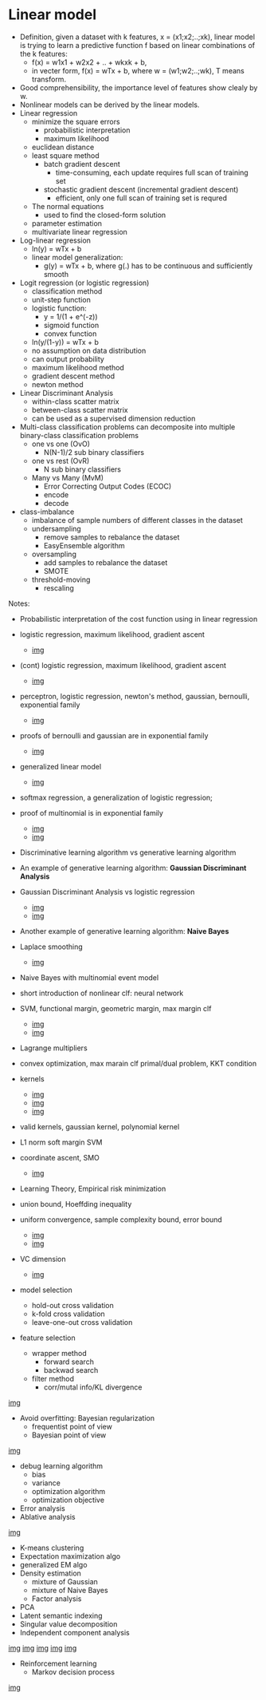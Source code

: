 # Linear model
- Definition, given a dataset with k features, x = (x1;x2;..;xk), linear model is trying to learn a predictive function f based on linear combinations of the k features:
    + f(x) = w1x1 + w2x2 + .. + wkxk + b,
    + in vecter form, f(x) = wTx + b, where w = (w1;w2;..;wk), T means transform.
- Good comprehensibility, the importance level of features show clealy by w.
- Nonlinear models can be derived by the linear models.
- Linear regression
    + minimize the square errors
        * probabilistic interpretation
        * maximum likelihood
    + euclidean distance
    + least square method
        * batch gradient descent
            - time-consuming, each update requires full scan of training set
        * stochastic gradient descent (incremental gradient descent)
            - efficient, only one full scan of training set is requred
    + The normal equations
        * used to find the closed-form solution
    + parameter estimation
    + multivariate linear regression
- Log-linear regression
    + ln(y) = wTx + b
    + linear model generalization:
        * g(y) = wTx + b, where g(.) has to be continuous and sufficiently smooth
- Logit regression (or logistic regression)
    + classification method
    + unit-step function
    + logistic function:
        * y = 1/(1 + e^(-z))
        * sigmoid function
        * convex function
    + ln(y/(1-y)) = wTx + b
    + no assumption on data distribution
    + can output probability
    + maximum likelihood method
    + gradient descent method
    + newton method
- Linear Discriminant Analysis
    + within-class scatter matrix
    + between-class scatter matrix
    + can be used as a supervised dimension reduction
- Multi-class classification problems can decomposite into multiple binary-class classification problems
    + one vs one (OvO)
        * N(N-1)/2 sub binary classifiers
    + one vs rest (OvR)
        * N sub binary classifiers
    + Many vs Many (MvM)
        * Error Correcting Output Codes (ECOC)
        * encode
        * decode
- class-imbalance
    + imbalance of sample numbers of different classes in the dataset
    + undersampling
        * remove samples to rebalance the dataset
        * EasyEnsemble algorithm
    + oversampling
        * add samples to rebalance the dataset
        * SMOTE
    + threshold-moving
        * rescaling

Notes:

- Probabilistic interpretation of the cost function using in linear regression
- logistic regression, maximum likelihood, gradient ascent
    + [img](./pics/notes_LR.jpg)

- (cont) logistic regression, maximum likelihood, gradient ascent
    + [img](./pics/notes_LR2.jpg)

- perceptron, logistic regression, newton's method, gaussian, bernoulli, exponential family
    + [img](./pics/notes_LR3.jpg)

- proofs of bernoulli and gaussian are in exponential family
    + [img](./pics/notes_LR4.jpg)

- generalized linear model
    + [img](./pics/notes_LR5.jpg)

- softmax regression, a generalization of logistic regression;
- proof of multinomial is in exponential family
    + [img](./pics/notes_LR6.jpg)
    + [img](./pics/notes_LR7.jpg)

- Discriminative learning algorithm vs generative learning algorithm
- An example of generative learning algorithm: **Gaussian Discriminant Analysis**
- Gaussian Discriminant Analysis vs logistic regression
    + [img](./pics/notes_LR8.jpg)
    + [img](./pics/notes_LR9.jpg)

- Another example of generative learning algorithm: **Naive Bayes**
- Laplace smoothing
    + [img](pics/notes_LR10.jpg)

- Naive Bayes with multinomial event model
- short introduction of nonlinear clf: neural network
- SVM, functional margin, geometric margin, max margin clf
    + [img](pics/notes_LR11.jpg)
    + [img](pics/notes_LR12.jpg)

- Lagrange multipliers
- convex optimization, max marain clf primal/dual problem, KKT condition
- kernels
    + [img](pics/notes_LR13.jpg)
    + [img](pics/notes_LR14.jpg)
    + [img](pics/notes_LR15.jpg)

- valid kernels, gaussian kernel, polynomial kernel
- L1 norm soft margin SVM
- coordinate ascent, SMO
    + [img](pics/notes_LR16.jpg)

- Learning Theory, Empirical risk minimization
- union bound, Hoeffding inequality
- uniform convergence, sample complexity bound, error bound
    + [img](pics/notes_LR17.jpg)
    + [img](pics/notes_LR18.jpg)

- VC dimension
    + [img](pics/notes_LR19.jpg)

- model selection
    + hold-out cross validation
    + k-fold cross validation
    + leave-one-out cross validation
- feature selection
    + wrapper method
        * forward search
        * backwad search
    + filter method
        * corr/mutal info/KL divergence

[img](pics/notes_LR20.jpg)

- Avoid overfitting: Bayesian regularization
    + frequentist point of view
    + Bayesian point of view

[img](pics/notes_LR21.jpg)

- debug learning algorithm
    + bias
    + variance
    + optimization algorithm
    + optimization objective
- Error analysis
- Ablative analysis

[img](pics/notes_LR22.jpg)

- K-means clustering
- Expectation maximization algo
- generalized EM algo
- Density estimation
    + mixture of Gaussian
    + mixture of Naive Bayes
    + Factor analysis
- PCA
- Latent semantic indexing
- Singular value decomposition
- Independent component analysis

[img](pics/notes_LR23.jpg)
[img](pics/notes_LR24.jpg)
[img](pics/notes_LR25.jpg)
[img](pics/notes_LR26.jpg)
[img](pics/notes_LR27.jpg)

- Reinforcement learning
    + Markov decision process

[img](pics/notes_LR28.jpg)
